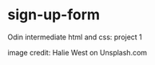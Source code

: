 # sign-up-form
Odin intermediate html and css:  project 1

image credit: Halie West on  Unsplash.com
